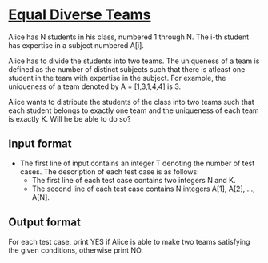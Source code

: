 # [Equal Diverse Teams][link]

Alice has N students in his class, numbered 1 through N. The i-th student has expertise in a subject numbered A[i].

Alice has to divide the students into two teams. The uniqueness of a team is defined as the number of distinct subjects such that there is atleast one student in the team with expertise in the subject. For example, the uniqueness of a team denoted by A = [1,3,1,4,4] is 3.

Alice wants to distribute the students of the class into two teams such that each student belongs to exactly one team and the uniqueness of each team is exactly K. Will he be able to do so?

## Input format

- The first line of input contains an integer T denoting the number of test cases. The description of each test case is as follows:
  - The first line of each test case contains two integers N and K.
  - The second line of each test case contains N integers A[1], A[2], ..., A[N].

## Output format

For each test case, print YES if Alice is able to make two teams satisfying the given conditions, otherwise print NO.

[link]: https://www.hackerearth.com/practice/algorithms/searching/linear-search/practice-problems/algorithm/equal-diverse-teams-cbdb8fe2/
